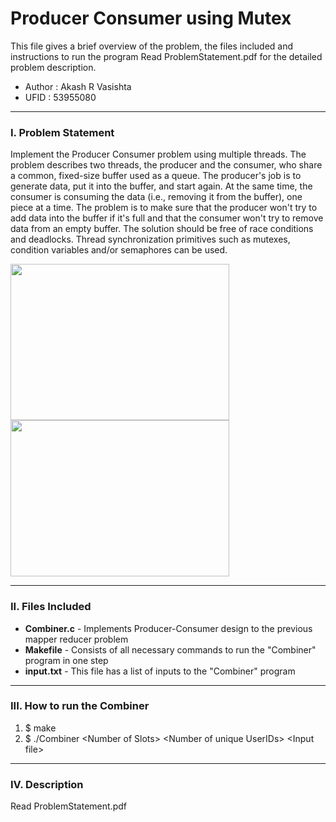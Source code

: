 # __Producer Consumer using Mutex__
This file gives a brief overview of the problem, the files included and instructions to run the program
Read ProblemStatement.pdf for the detailed problem description.
* Author : Akash R Vasishta
* UFID   : 53955080

--------------------
### __I. Problem Statement__
Implement the Producer Consumer problem using multiple threads. The problem describes two threads, the producer and the consumer, who share a common, fixed-size buffer used as a queue. The producer's job is to generate data, put it into the buffer, and start again. At the same time, the consumer is consuming the data (i.e., removing it from the buffer), one piece at a time. The problem is to make sure that the producer won't try to add data into the buffer if it's full and that the consumer won't try to remove data from an empty buffer. The solution should be free of race conditions and deadlocks. Thread synchronization primitives such as mutexes, condition variables and/or semaphores can be used.

<img src="http://androidsrc.net/wp-content/uploads/2015/02/PCP_AndroidSRC.net_.png" width="350" height="250" /><img src="https://pages.mtu.edu/~shene/NSF-3/e-Book/SEMA/DIAGRAM-producer.jpg" width="350" height="250" />

--------------------
### __II. Files Included__
* __Combiner.c__	 - Implements Producer-Consumer design to the previous mapper reducer problem
* __Makefile__ 	 - Consists of all necessary commands to run the "Combiner" program in one step
* __input.txt__	 - This file has a list of inputs to the "Combiner" program

--------------------
### __III. How to run the Combiner__
1. $ make
2. $ ./Combiner \<Number of Slots\> \<Number of unique UserIDs\> \<Input file\>

--------------------
### __IV. Description__
Read ProblemStatement.pdf
